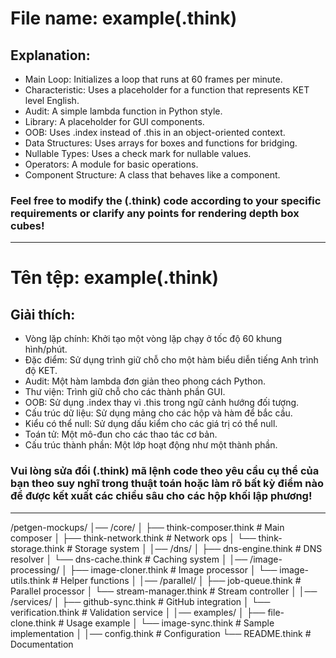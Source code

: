 
# File name: example(.think)
## Explanation:
- Main Loop: Initializes a loop that runs at 60 frames per minute.
- Characteristic: Uses a placeholder for a function that represents KET level English.
- Audit: A simple lambda function in Python style.
- Library: A placeholder for GUI components.
- OOB: Uses .index instead of .this in an object-oriented context.
- Data Structures: Uses arrays for boxes and functions for bridging.
- Nullable Types: Uses a check mark for nullable values.
- Operators: A module for basic operations.
- Component Structure: A class that behaves like a component.
### Feel free to modify the (.think) code according to your specific requirements or clarify any points for rendering depth box cubes!
___
# Tên tệp: example(.think)
## Giải thích:
- Vòng lặp chính: Khởi tạo một vòng lặp chạy ở tốc độ 60 khung hình/phút.
- Đặc điểm: Sử dụng trình giữ chỗ cho một hàm biểu diễn tiếng Anh trình độ KET.
- Audit: Một hàm lambda đơn giản theo phong cách Python.
- Thư viện: Trình giữ chỗ cho các thành phần GUI.
- OOB: Sử dụng .index thay vì .this trong ngữ cảnh hướng đối tượng.
- Cấu trúc dữ liệu: Sử dụng mảng cho các hộp và hàm để bắc cầu.
- Kiểu có thể null: Sử dụng dấu kiểm cho các giá trị có thể null.
- Toán tử: Một mô-đun cho các thao tác cơ bản.
- Cấu trúc thành phần: Một lớp hoạt động như một thành phần.
### Vui lòng sửa đổi (.think) mã lệnh code theo yêu cầu cụ thể của bạn theo suy nghĩ trong thuật toán hoặc làm rõ bất kỳ điểm nào để được kết xuất các chiều sâu cho các hộp khối lập phương!
---
/petgen-mockups/
│── /core/
│   ├── think-composer.think       # Main composer
│   ├── think-network.think       # Network ops
│   └── think-storage.think       # Storage system
│
│── /dns/
│   ├── dns-engine.think          # DNS resolver
│   └── dns-cache.think          # Caching system
│
│── /image-processing/
│   ├── image-cloner.think        # Image processor
│   └── image-utils.think        # Helper functions
│
│── /parallel/
│   ├── job-queue.think          # Parallel processor
│   └── stream-manager.think     # Stream controller
│
│── /services/
│   ├── github-sync.think        # GitHub integration
│   └── verification.think       # Validation service
│
│── examples/
│   ├── file-clone.think         # Usage example
│   └── image-sync.think        # Sample implementation
│
│── config.think                 # Configuration
└── README.think                # Documentation